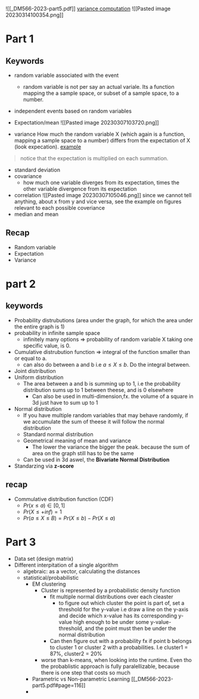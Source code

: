 ![[_DM566-2023-part5.pdf]]
[variance computation](https://www.mathsisfun.com/data/random-variables-mean-variance.html)
![[Pasted image 20230314100354.png]]



# Part 1
## Keywords
* random variable associated with the event
	* random variable is not per say an actual variale. Its a function mapping the a sample space, or subset of a sample space, to a number.
* independent events based on random variables
* Expectation/mean
![[Pasted image 20230307103720.png]]

* variance
How much the random variable X (which again is a function, mapping a sample space to a number) differs from the expectation of X (look expecation).
[example](_DM566-2023-part5.pdf#page=25)
> notice that the expectation is multiplied on each summation.

* standard deviation
* covariance
	* how much one variable diverges from its expectation, times the other variable divergence from its expectation
* correlation
![[Pasted image 20230307105046.png]]
since we cannot tell anything, about x from y and vice versa, see the example on figures relevant to each possible coveriance
* median and mean


## Recap
* Random variable
* Expectation
* Variance


# part 2

## keywords
* Probability distrubutions (area under the graph, for which the area under the entire graph is 1)
* probability in infinite sample space
	* infinitely many options => probability of random variable X taking one specific value, is 0.
* Cumulative distrubution function => integral of the function smaller than or equal to a.
	* can also do between a and b i.e $a\leq X\leq b$. Do the integral between.
* Joint distribution
* Uniform distribution
	* The area between a and b is summing up to 1, i.e the probability distribution sums up to 1 between theese, and is 0 elsewhere
		* Can also be used in multi-dimension,fx. the volume of a square in 3d just have to sum up to 1
* Normal distribution
	* If you have multiple random variables that may behave randomly, if we accumulate the sum of theese it will follow the normal distribution
	* Standard normal distribution
	* Geometrical meaning of mean and variance
		* The lower the variance the bigger the peak. because the sum of area on the graph still has to be the same 
	* Can be used in 3d aswel, the **Bivariate Normal Distribution** 
* Standarzing via **z-score**

## recap
* Commulative distribution function (CDF)
	* $Pr(x\leq a)\in[0,1]$
	* $Pr(X\leq+inf)=1$
	* $Pr(a\leq X\leq B)=Pr(X\leq b)-Pr(X\leq a)$


# Part 3
* Data set (design matrix)
* Different interpitation of a single algorithm
	* algebraic: as a vector, calculating the distances
	* statistical/probabilistic
		* EM clustering
			* Cluster is represented by a probabilistic density function
				* fit multiple normal distributions over each cleaster
					* to figure out which cluster the point is part of, set a threshold for the y-value i.e draw a line on the y-axis and decide which x-value has its corresponding y-value high enough to be under some y-value-threshold, and the point must then be under the normal distribution
				* Can then figure out with a probability fx if point b belongs to cluster 1 or cluster 2 with a probabilities. I.e cluster1 = 87%, cluster2 = 20%
			* worse than k-means, when looking into the runtime. Even tho the probablistic approach is fully paralellizable, because there is one step that costs so much
		* Parametric vs Non-parametric Learning [[_DM566-2023-part5.pdf#page=116]]
		* 